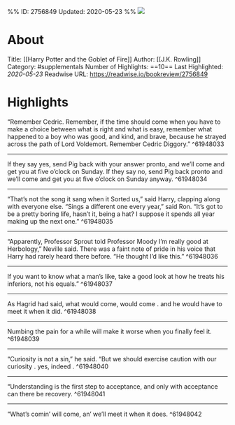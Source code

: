 %%
ID: 2756849
Updated: 2020-05-23
%%
![](https://images-na.ssl-images-amazon.com/images/I/51WR45IjfSL._SL500_.jpg)

# About
Title: [[Harry Potter and the Goblet of Fire]]
Author: [[J.K. Rowling]]
Category: #supplementals
Number of Highlights: ==10==
Last Highlighted: *2020-05-23*
Readwise URL: https://readwise.io/bookreview/2756849

# Highlights 
“Remember Cedric. Remember, if the time should come when you have to make a choice between what is right and what is easy, remember what happened to a boy who was good, and kind, and brave, because he strayed across the path of Lord Voldemort. Remember Cedric Diggory.”  ^61948033

---

If they say yes, send Pig back with your answer pronto, and we’ll come and get you at five o’clock on Sunday. If they say no, send Pig back pronto and we’ll come and get you at five o’clock on Sunday anyway.  ^61948034

---

“That’s not the song it sang when it Sorted us,” said Harry, clapping along with everyone else. “Sings a different one every year,” said Ron. “It’s got to be a pretty boring life, hasn’t it, being a hat? I suppose it spends all year making up the next one.”  ^61948035

---

“Apparently, Professor Sprout told Professor Moody I’m really good at Herbology,” Neville said. There was a faint note of pride in his voice that Harry had rarely heard there before. “He thought I’d like this.”  ^61948036

---

If you want to know what a man’s like, take a good look at how he treats his inferiors, not his equals.”  ^61948037

---

As Hagrid had said, what would come, would come . and he would have to meet it when it did.  ^61948038

---

Numbing the pain for a while will make it worse when you finally feel it.  ^61948039

---

“Curiosity is not a sin,” he said. “But we should exercise caution with our curiosity . yes, indeed .  ^61948040

---

“Understanding is the first step to acceptance, and only with acceptance can there be recovery.  ^61948041

---

“What’s comin’ will come, an’ we’ll meet it when it does.  ^61948042

